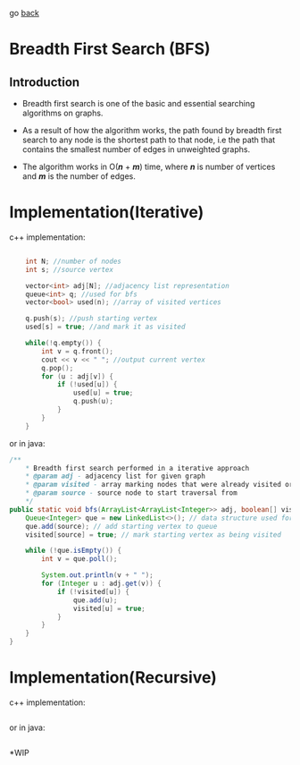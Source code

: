 go [back](GRAPHS-MENU.md)
# __Breadth First Search (BFS)__

## __Introduction__
* Breadth first search is one of the basic and essential searching algorithms on graphs.

* As a result of how the algorithm works, the path found by breadth first search to any node is the shortest path to that node, i.e the path that contains the smallest number of edges in unweighted graphs.

* The algorithm works in O(*__n__* + *__m__*) time, where *__n__* is number of vertices and *__m__* is the number of edges.

# __Implementation(Iterative)__ 

c++ implementation: 
```c++

    int N; //number of nodes
    int s; //source vertex

    vector<int> adj[N]; //adjacency list representation 
    queue<int> q; //used for bfs
    vector<bool> used(n); //array of visited vertices

    q.push(s); //push starting vertex 
    used[s] = true; //and mark it as visited

    while(!q.empty()) {
        int v = q.front();
        cout << v << " "; //output current vertex
        q.pop();
        for (u : adj[v]) {
            if (!used[u]) {
                used[u] = true;
                q.push(u);
            }   
        }
    }
``` 
or in java: 

```java 
/**
    * Breadth first search performed in a iterative approach
    * @param adj - adjacency list for given graph
    * @param visited - array marking nodes that were already visited or not
    * @param source - source node to start traversal from
    */
public static void bfs(ArrayList<ArrayList<Integer>> adj, boolean[] visited, int source) {
    Queue<Integer> que = new LinkedList<>(); // data structure used for bfs
    que.add(source); // add starting vertex to queue
    visited[source] = true; // mark starting vertex as being visited

    while (!que.isEmpty()) {
        int v = que.poll();

        System.out.println(v + " ");
        for (Integer u : adj.get(v)) {
            if (!visited[u]) {
                que.add(u);
                visited[u] = true;
            }
        }
    }
}
```

# __Implementation(Recursive)__ 

c++ implementation: 
```c++

``` 
or in java: 

```java 

```


*WIP